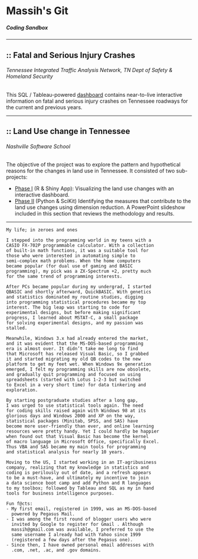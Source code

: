 # Massih's Git 
##### Coding Sandbox
------
## :: Fatal and Serious Injury Crashes
###### Tennessee Integrated Traffic Analysis Network, TN Dept of Safety & Homeland Security
This SQL / Tableau-powered [dashboard](https://www.tn.gov/content/tn/safety/stats/dashboards.html) contains near-to-live interactive information on fatal and serious injury crashes on Tennessee roadways for the current and previous years.

------
## :: Land Use change in Tennessee
###### Nashville Software School
The objective of the project was to explore the pattern and hypothetical reasons for the changes in land use in Tennessee.
It consisted of two sub-projects:
- [Phase I](https://github.com/mforootan/TN_Land_Use) (R & Shiny App): Visualizing the land use changes with an interactive dashboard.
- [Phase II](https://github.com/mforootan/NSS_Capstone) (Python & SciKit) Identifying the measures that contribute to the land use changes using dimension reduction. A PowerPoint slideshow included in this section that reviews the methodology and results.

------ 

```
My life; in zeroes and ones

I stepped into the programming world in my teens with a 
CASIO FX-702P programmable calculator. With a collection 
of built-in math functions, it was a suitable tool for 
those who were interested in automating simple to 
semi-complex math problems. When the home computers 
became popular (for dual use of gaming and BASIC 
programming), my pick was a ZX-Spectrum +2, pretty much 
for the same trend of programming interests. 

After PCs became popular during my undergrad, I started 
QBASIC and shortly afterward, QuickBASIC. With genetics 
and statistics dominated my routine studies, digging 
into programming statistical procedures became my top
interest. The big leap was starting to code for 
experimental designs, but before making significant 
progress, I learned about MSTAT-C, a small package 
for solving experimental designs, and my passion was 
stalled.

Meanwhile, Windows 3.x had already entered the market, 
and it was evident that the MS-DOS-based programming 
era is almost over. It didn’t take me long to find 
that Microsoft has released Visual Basic, so I grabbed 
it and started migrating my old QB codes to the new 
platform to get my feet wet. When Windows 9x generation 
emerged, I felt my programming skills are now obsolete, 
and gradually quit programming and focused on using 
spreadsheets (started with Lotus 1-2-3 but switched 
to Excel in a very short time) for data tinkering and 
exploration.

By starting postgraduate studies after a long gap, 
I was urged to use statistical tools again. The need 
for coding skills raised again with Windows 98 at its 
glorious days and Windows 2000 and XP on the way, 
statistical packages (Minitab, SPSS, and SAS) have 
become more user-friendly than ever, and online learning 
resources were pretty handy. Yet I could hardly be happier 
when found out that Visual Basic has become the kernel 
of macro language in Microsoft Office, specifically Excel. 
Thus VBA and SAS became my main tools for programming 
and statistical analysis for nearly 10 years.

Moving to the US, I started working in an IT-agribusiness 
company, realizing that my knowledge in statistics and 
coding is perilously out of date, and a refresh appears 
to be a must-have, and ultimately my incentive to join 
a data science boot camp and add Python and R languages 
to my toolbox; followed by Tableau and SQL as my in hand 
tools for business intelligence purposes.

Fun f@cts: 
- My first email, registered in 1999, was an MS-DOS-based 
  powered by Pegasus Mail. 
- I was among the first round of blogger users who were 
  invited by Google to register for Gmail . Although 
  massih@gmail.com was available, I preferred to use the 
  same username I already had with Yahoo since 1999 
  (registered a few days after the Pegasus one). 
- Since then, I have owned personal email addresses with 
  .com, .net, .ac, and .gov domains.
```

